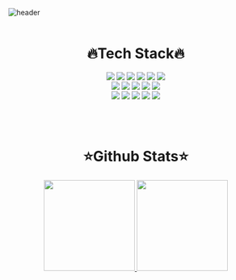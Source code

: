 ![header](https://capsule-render.vercel.app/api?type=waving&color=auto&height=300&section=header&text=MyeongMan&fontSize=90)
<br>
<br>

<div align=center>
 <h1>🔥Tech Stack🔥</h1>
 </div>
 
<div align=center>
 <img src="https://img.shields.io/badge/Java-007396??style=for-the-badge&logo=Java&logoColor=black"/>
 <img src="https://img.shields.io/badge/jQuery-0769AD??style=for-the-badge&logo=jQuery&logoColor=black"/>
 <img src="https://img.shields.io/badge/HTML5-E34F26??style=for-the-badge&logo=HTML5&logoColor=black"/>
 <img src="https://img.shields.io/badge/CSS3-1572B6??style=for-the-badge&logo=CSS3&logoColor=black"/>
 <img src="https://img.shields.io/badge/JavaScript-F7DF1E??style=for-the-badge&logo=JavaScript&logoColor=black"/>
 <img src="https://img.shields.io/badge/Bootstrap-7952B3??style=for-the-badge&logo=Bootstrap&logoColor=black"/> <br>
 
 <img src="https://img.shields.io/badge/React-61DAFB??style=for-the-badge&logo=React&logoColor=black"/>
 <img src="https://img.shields.io/badge/Redux-764ABC??style=for-the-badge&logo=Redux&logoColor=black"/>
 <img src="https://img.shields.io/badge/Spring-6DB33F??style=for-the-badge&logo=Spring&logoColor=black"/>
 <img src="https://img.shields.io/badge/Spring%20Boot-6DB33F??style=for-the-badge&logo=Spring%20Boot&logoColor=black"/>
 <img src="https://img.shields.io/badge/Node.js-339933??style=for-the-badge&logo=Node.js&logoColor=black"/> <br>
 
 <img src="https://img.shields.io/badge/MySQL-4479A1??style=for-the-badge&logo=MySQL&logoColor=black"/>
 <img src="https://img.shields.io/badge/PostgreSQL-4169E1??style=for-the-badge&logo=PostgreSQL&logoColor=black"/>
 <img src="https://img.shields.io/badge/MongoDB-47A248??style=for-the-badge&logo=MongoDB&logoColor=black"/>
 <img src="https://img.shields.io/badge/Linux-FCC624??style=for-the-badge&logo=Linux&logoColor=black"/>
 <img src="https://img.shields.io/badge/Docker-2496ED??style=for-the-badge&logo=Docker&logoColor=black"/>
</div>

<br>
<br>
<br>

<div align=center>
 <h1>⭐Github Stats⭐</h1>

<a href="https://github.com/mani703" >
  <img src="https://github-readme-stats.vercel.app/api?username=mani703&count_private=true&show_icons=true" height="180" />
</a>
<a href="https://github.com/mani703">
  <img src="https://github-readme-stats.vercel.app/api/top-langs/?username=mani703&layout=compact&langs_count=8&&" height="180" />
</a>
</div>

